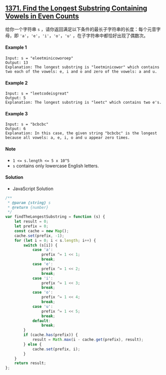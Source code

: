 ## [1371. Find the Longest Substring Containing Vowels in Even Counts](https://leetcode.com/problems/find-the-longest-substring-containing-vowels-in-even-counts/)

给你一个字符串 `s` ，请你返回满足以下条件的最长子字符串的长度：每个元音字母，即 `'a'`，`'e'`，`'i'`，`'o'`，`'u'` ，在子字符串中都恰好出现了偶数次。

#### Example 1

```text
Input: s = "eleetminicoworoep"
Output: 13
Explanation: The longest substring is "leetminicowor" which contains two each of the vowels: e, i and o and zero of the vowels: a and u.
```

#### Example 2

```text
Input: s = "leetcodeisgreat"
Output: 5
Explanation: The longest substring is "leetc" which contains two e's.
```

#### Example 3

```text
Input: s = "bcbcbc"
Output: 6
Explanation: In this case, the given string "bcbcbc" is the longest because all vowels: a, e, i, o and u appear zero times.
```

#### Note

-   `1 <= s.length <= 5 x 10^5`
-   `s` contains only lowercase English letters.

#### Solution

-   JavaScript Solution

```javascript
/**
 * @param {string} s
 * @return {number}
 */
var findTheLongestSubstring = function (s) {
    let result = 0;
    let prefix = 0;
    const cache = new Map();
    cache.set(prefix, -1);
    for (let i = 0; i < s.length; i++) {
        switch (s[i]) {
            case 'a':
                prefix ^= 1 << 1;
                break;
            case 'e':
                prefix ^= 1 << 2;
                break;
            case 'i':
                prefix ^= 1 << 3;
                break;
            case 'o':
                prefix ^= 1 << 4;
                break;
            case 'u':
                prefix ^= 1 << 5;
                break;
            default:
                break;
        }
        if (cache.has(prefix)) {
            result = Math.max(i - cache.get(prefix), result);
        } else {
            cache.set(prefix, i);
        }
    }
    return result;
};
```
